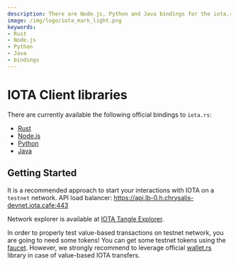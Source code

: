 ```yaml
---
description: There are Node.js, Python and Java bindings for the iota.rs client Rust library.
image: /img/logo/iota_mark_light.png
keywords:
- Rust
- Node.js
- Python 
- Java
- bindings
---
```

# IOTA Client libraries

There are currently available the following official bindings to `iota.rs`:

- [Rust](rust/getting_started.mdx) 
- [Node.js](nodejs/getting_started.md) 
- [Python](python/getting_started.md) 
- [Java](java/getting_started.md) 

## Getting Started
It is a recommended approach to start your interactions with IOTA on a `testnet` network. API load balancer: https://api.lb-0.h.chrysalis-devnet.iota.cafe:443

Network explorer is available at [IOTA Tangle Explorer](https://explorer.iota.org/devnet).

In order to properly test value-based transactions on testnet network, you are going to need some tokens! You can get some testnet tokens using the [faucet](https://faucet.chrysalis-devnet.iota.cafe/). However, we strongly recommend to leverage official [wallet.rs](https://wallet-lib.docs.iota.org/) library in case of value-based IOTA transfers.